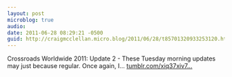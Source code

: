 ```yaml
---
layout: post
microblog: true
audio: 
date: 2011-06-28 08:29:21 -0500
guid: http://craigmcclellan.micro.blog/2011/06/28/t85701320933253120.html
---
```

Crossroads Worldwide 2011: Update 2 - These Tuesday morning updates may just because regular. Once again, I... [tumblr.com/xiq37xiv7...](http://tumblr.com/xiq37xiv7i)
